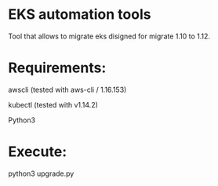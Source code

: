 # EKS automation tools

Tool that allows to migrate eks disigned for migrate 1.10 to 1.12.


# Requirements:

awscli (tested with aws-cli / 1.16.153)

kubectl (tested with v1.14.2)

Python3

# Execute:

python3 upgrade.py
